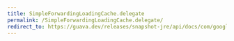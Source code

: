 ```yaml
---
title: SimpleForwardingLoadingCache.delegate
permalink: /SimpleForwardingLoadingCache.delegate/
redirect_to: https://guava.dev/releases/snapshot-jre/api/docs/com/google/common/cache/ForwardingLoadingCache.SimpleForwardingLoadingCache.html#delegate--
---
```

